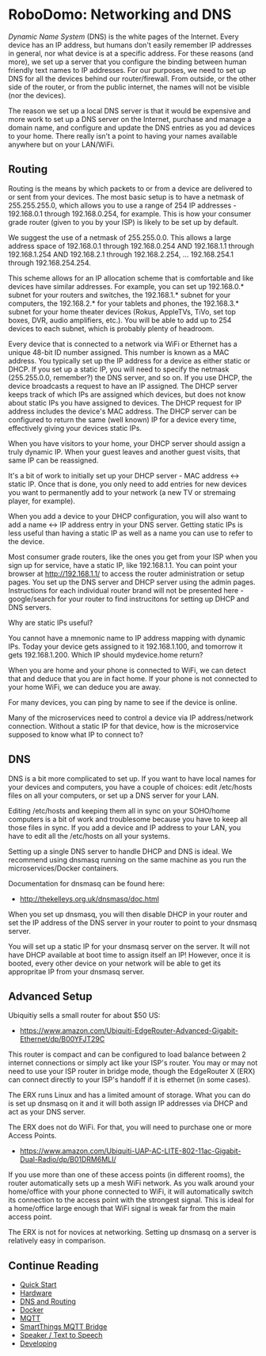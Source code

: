 # RoboDomo: Networking and DNS
_Dynamic Name System_ (DNS) is the white pages of the Internet.  Every device has an IP address, but humans don't easily
remember IP addresses in general, nor what device is at a specific address.  For these reasons (and more), we set up a
server that you configure the binding between human friendly text names to IP addresses.  For our purposes, we need to
set up DNS for all the devices behind our router/firewall.  From outside, or the other side of the router, or from the
public internet, the names will not be visible (nor the devices).

The reason we set up a local DNS server is that it would be expensive and more work to set up a DNS server on the
Internet, purchase and manage a domain name, and configure and update the DNS entries as you ad devices to your home.
There really isn't a point to having your names available anywhere but on your LAN/WiFi.

## Routing
Routing is the means by which packets to or from a device are delivered to or sent from your devices.  The most
basic setup is to have a netmask of 255.255.255.0, which allows you to use a range of 254 IP addresses - 192.168.0.1
through 192.168.0.254, for example.  This is how your consumer grade router (given to you by your ISP) is likely to be
set up by default.

We suggest the use of a netmask of 255.255.0.0.  This allows a large address space of 192.168.0.1 through 192.168.0.254 
AND 192.168.1.1 through 192.168.1.254 AND 192.168.2.1 through 192.168.2.254, ... 192.168.254.1 through 192.168.254.254.

This scheme allows for an IP allocation scheme that is comfortable and like devices have similar addresses.  For
example, you can set up 192.168.0.* subnet for your routers and switches, the 192.168.1.* subnet for your computers, the
192.168.2.* for your tablets and phones, the 192.168.3.* subnet for your home theater devices (Rokus, AppleTVs, TiVo,
set top boxes, DVR, audio amplifiers, etc.).  You will be able to add up to 254 devices to each subnet, which is
probably plenty of headroom.

Every device that is connected to a network via WiFi or Ethernet has a unique 48-bit ID number assigned.  This number is
known as a MAC address.  You typically set up the IP address for a device as either static or DHCP.  If you set up a
static IP, you will need to specify the netmask (255.255.0.0, remember?) the DNS server, and so on.  If you use DHCP,
the device broadcasts a request to have an IP assigned.  The DHCP server keeps track of which  IPs are assigned which
devices, but does not know about static IPs you have assigned to devices.  The DHCP request for IP address includes the
device's MAC address.  The DHCP server can be configured to return the same (well known) IP for a device every time,
effectively giving your devices static IPs.  

When you have visitors to your home, your DHCP server should assign a truly dynamic IP.  When your guest leaves and
another guest visits, that same IP can be reassigned.

It's a bit of work to initially set up your DHCP server - MAC address <-> static IP.  Once that is done, you only need
to add entries for new devices you want to permanently add to your network (a new TV or stremaing player, for example).

When you add a device to your DHCP configuration, you will also want to add a name <-> IP address entry in your DNS
server.  Getting static IPs is less useful than having a static IP as well as a name you can use to refer to the device.

Most consumer grade routers, like the ones you get from your ISP when you sign up for service, have a static IP, like
192.168.1.1.  You can point your browser at http://192.168.1.1/ to access the router administration or setup pages.  You
set up the DNS server and DHCP server using the admin pages.  Instructions for each individual router brand will not be
presented here - google/search for your router to find instrucitons for setting up DHCP and DNS servers.

Why are static IPs useful?  

You cannot have a mnemonic name to IP address mapping with dynamic IPs.  Today your device gets assigned to it 
192.168.1.100, and tomorrow it gets 192.168.1.200.  Which IP should mydevice.home return?

When you are home and your phone is connected to WiFi, we can detect that and deduce that you are in fact home.  If your
phone is not connected to your home WiFi, we can deduce you are away.

For many devices, you can ping by name to see if the device is online.  

Many of the microservices need to control a device via IP address/network connection.  Without a static IP for that
device, how is the microservice supposed to know what IP to connect to?

## DNS
DNS is a bit more complicated to set up.  If you want to have local names for your devices and computers, you have a
couple of choices: edit /etc/hosts files on all your computers, or set up a DNS server for your LAN.

Editing /etc/hosts and keeping them all in sync on your SOHO/home computers is a bit of work and troublesome because you
have to keep all those files in sync.  If you add a device and IP address to your LAN, you have to edit all the
/etc/hosts on all your systems.  

Setting up a single DNS server to handle DHCP and DNS is ideal.  We recommend using dnsmasq running on the same machine
as you run the microservices/Docker containers.

Documentation for dnsmasq can be found here:
* http://thekelleys.org.uk/dnsmasq/doc.html

When you set up dnsmasq, you will then disable DHCP in your router and set the IP address of the DNS server in your
router to point to your dnsmasq server.  

You will set up a static IP for your dnsmasq server on the server.  It will not have DHCP available at boot time to
assign itself an IP!  However, once it is booted, every other device on your network will be able to get its appropritae
IP from your dnsmasq server.

## Advanced Setup
Ubiquitiy sells a small router for about $50 US:
* https://www.amazon.com/Ubiquiti-EdgeRouter-Advanced-Gigabit-Ethernet/dp/B00YFJT29C

This router is compact and can be configured to load balance between 2 internet connections or simply act like your
ISP's router.  You may or may not need to use your ISP router in bridge mode, though the EdgeRouter X (ERX) can connect
directly to your ISP's handoff if it is ethernet (in some cases).

The ERX runs Linux and has a limited amount of storage.  What you can do is set up dnsmasq on it and it will both assign
IP addresses via DHCP and act as your DNS server.

The ERX does not do WiFi.  For that, you will need to purchase one or more Access Points.
* https://www.amazon.com/Ubiquiti-UAP-AC-LITE-802-11ac-Gigabit-Dual-Radio/dp/B01DRM6MLI/

If you use more than one of these access points (in different rooms), the router automatically sets up a mesh WiFi
network.  As you walk around your home/office with your phone connected to WiFi, it will automatically switch its
connection to the access point with the strongest signal.  This is ideal for a home/office large enough that WiFi signal
is weak far from the main access point.

The ERX is not for novices at networking.  Setting up dnsmasq on a server is relatively easy in comparison.

## Continue Reading

* [Quick Start](./QuickStart.md)
* [Hardware](./Hardware.md)
* [DNS and Routing](./Networking.md)
* [Docker](./Docker.md)
* [MQTT](./MQTT.md)
* [SmartThings MQTT Bridge](./MQTTBridge.md)
* [Speaker / Text to Speech](./RoboSpeak.md)
* [Developing](./Developing.md)

